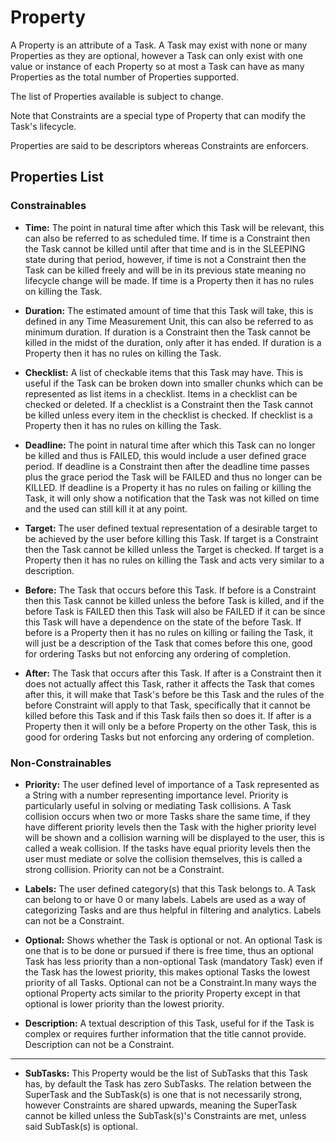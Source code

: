 # Property

A Property is an attribute of a Task. A Task may exist with none or many Properties as they are optional, however a 
Task can only exist with one value or instance of each Property so at most a Task can have as many Properties as the 
total number of Properties supported.

The list of Properties available is subject to change.

Note that Constraints are a special type of Property that can modify the Task's lifecycle.

Properties are said to be descriptors whereas Constraints are enforcers.

## Properties List

### Constrainables

* **Time:** The point in natural time after which this Task will be relevant, this can also be referred to as 
scheduled time. If time is a Constraint then the Task cannot be killed until after that time and is in the SLEEPING 
state during that period, however, if time is not a Constraint then the Task can be killed freely and will be in its
previous state meaning no lifecycle change will be made. If time is a Property then it has no rules on killing the 
Task.

* **Duration:** The estimated amount of time that this Task will take, this is defined in any Time Measurement Unit, 
this can also be referred to as minimum duration. If duration is a Constraint then the Task cannot be killed in the 
midst of the duration, only after it has ended. If duration is a Property then it has no rules on killing the Task.

* **Checklist:** A list of checkable items that this Task may have. This is useful if the Task can be broken down into 
smaller chunks which can be represented as list items in a checklist. Items in a checklist can be checked or deleted. 
If a checklist is a Constraint then the Task cannot be killed unless every item in the checklist is checked. If 
checklist is a Property then it has no rules on killing the Task.

* **Deadline:** The point in natural time after which this Task can no longer be killed and thus is FAILED, this 
would include a user defined grace period. If deadline is a Constraint then after the deadline time passes plus the 
grace period the Task will be FAILED and thus no longer can be KILLED. If deadline is a Property it has no rules on 
failing or killing the Task, it will only show a notification that the Task was not killed on time and the used can 
still kill it at any point.

* **Target:** The user defined textual representation of a desirable target to be achieved by the user before killing
 this Task. If target is a Constraint then the Task cannot be killed unless the Target is checked. If target is a 
 Property then it has no rules on killing the Task and acts very similar to a description.

* **Before:** The Task that occurs before this Task. If before is a Constraint then this Task cannot be killed unless
 the before Task is killed, and if the before Task is FAILED then this Task will also be FAILED if it can be since 
 this Task will have a dependence on the state of the before Task. If before is a Property then it has no rules on 
 killing or failing the Task, it will just be a description of the Task that comes before this one, good for ordering
 Tasks but not enforcing any ordering of completion.

* **After:** The Task that occurs after this Task. If after is a Constraint then it does not actually affect this 
Task, rather it affects the Task that comes after this, it will make that Task's before be this Task and the rules of
the before Constraint will apply to that Task, specifically that it cannot be killed before this Task and if this 
Task fails then so does it. If after is a Property then it will only be a before Property on the other Task, this is 
good for ordering Tasks but not enforcing any ordering of completion.

### Non-Constrainables

* **Priority:** The user defined level of importance of a Task represented as a String with a number representing 
importance level. Priority is particularly useful in solving or mediating Task collisions. A Task collision occurs
when two or more Tasks share the same time, if they have different priority levels then the Task with the higher 
priority level will be shown and a collision warning will be displayed to the user, this is called a weak collision. 
If the tasks have equal priority levels then the user must mediate or solve the collision themselves, this is called 
a strong collision. Priority can not be a Constraint.

* **Labels:** The user defined category(s) that this Task belongs to. A Task can belong to or have 0 or many labels. 
Labels are used as a way of categorizing Tasks and are thus helpful in filtering and analytics. Labels can not be a
Constraint.

* **Optional:** Shows whether the Task is optional or not. An optional Task is one that is to be done or pursued if 
there is free time, thus an optional Task has less priority than a non-optional Task (mandatory Task) even if the 
Task has the lowest priority, this makes optional Tasks the lowest priority of all Tasks. Optional can not be a 
Constraint.In many ways the optional Property acts similar to the priority Property except in that optional is lower 
priority than the lowest priority.
                
* **Description:** A textual description of this Task, useful for if the Task is complex or requires further 
information that the title cannot provide. Description can not be a Constraint.

-------------------------------------------------------------------------------------------------------------------------------------

* **SubTasks:** This Property would be the list of SubTasks that this Task has, by default the Task has zero SubTasks.
 The relation between the SuperTask and the SubTask(s) is one that is not necessarily strong, however Constraints are shared upwards,
  meaning the SuperTask cannot be killed unless the SubTask(s)'s Constraints are met, unless said SubTask(s) is optional.
